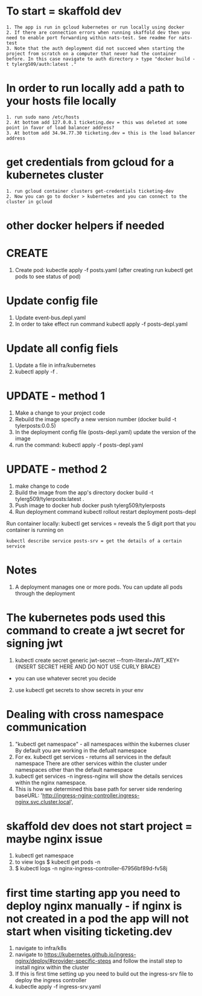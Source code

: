 # To start = skaffold dev   
    1. The app is run in gcloud kubernetes or run locally using docker
    2. If there are connection errors when running skaffold dev then you need to enable port forwarding within nats-test. See readme for nats-test
    3. Note that the auth deployment did not succeed when starting the project from scratch on a computer that never had the container before. In this case navigate to auth directory > type "docker build -t tylerg509/auth:latest ."
# In order to run locally add a path to your hosts file locally
    1. run sudo nano /etc/hosts
    2. At bottom add 127.0.0.1 ticketing.dev = this was deleted at some point in favor of load balancer address?
    3. At bottom add 34.94.77.30 ticketing.dev = this is the load balancer address
    
# get credentials from gcloud for a kubernetes cluster
    1. run gcloud container clusters get-credentials ticketing-dev 
    2. Now you can go to docker > kubernetes and you can connect to the cluster in gcloud



# other docker helpers if needed
# CREATE
1. Create pod: kubectle apply -f posts.yaml (after creating run kubectl get pods to see status of pod)

# Update config file
1. Update event-bus.depl.yaml
2. In order to take effect run command kubectl apply -f posts-depl.yaml

# Update all config fiels
1. Update a file in infra/kubernetes
2. kubectl apply -f .

# UPDATE - method 1
1. Make a change to your project code
2. Rebuild the image specify a new version number (docker build -t tylerposts:0.0.5)
3. In the deployment config file (posts-depl.yaml) update the version of the image
4. run the command: kubectl apply -f posts-depl.yaml

# UPDATE - method 2
1. make change to code
2. Build the image from the app's directory
    docker build -t tylerg509/tylerposts:latest .  
3. Push image to docker hub
    docker push tylerg509/tylerposts   
4. Run deployment command
    kubectl rollout restart deployment posts-depl

Run container locally:
    kubectl get services = reveals the 5 digit port that you container is running on

    kubectl describe service posts-srv = get the details of a certain service

    

# Notes
1. A deployment manages one or more pods. You can update all pods through the deployment

# The kubernetes pods used this command to create a jwt secret for signing jwt
1. kubectl create secret generic jwt-secret --from-literal=JWT_KEY={INSERT SECRET HERE AND DO NOT USE CURLY BRACE} 
- you can use whatever secret you decide 
2. use kubectl get secrets to show secrets in your env


# Dealing with cross namespace communication
1. "kubectl get namespace" - all namespaces within the kubernes cluser
    By default you are working in the defualt namespace
2. For ex. kubectl get services - returns all services in the default namespace
    There are other services within the cluster under namespaces other than the default namespace
3. kubectl get services -n ingress-nginx will show the details services within the nginx namespace.
4. This is how we determined this base path for server side rendering
      baseURL: 'http://ingress-nginx-controller.ingress-nginx.svc.cluster.local',


# skaffold dev does not start project = maybe nginx issue
1. kubectl get namespace
2. to view logs $ kubectl get pods -n <namespace-of-ingress-controller>
3. $ kubectl logs -n <namespace> nginx-ingress-controller-67956bf89d-fv58j

# first time starting app you need to deploy nginx manually - if nginx is not created in a pod the app will not start when visiting ticketing.dev
1. navigate to infra/k8s
2. navigate to https://kubernetes.github.io/ingress-nginx/deploy/#provider-specific-steps and follow the install step to install nginx within the cluster
3. If this is first time setting up you need to build out the ingress-srv file to deploy the ingress controller
4. kubectle apply -f ingress-srv.yaml